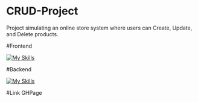 # CRUD-Project

Project simulating an online store system where users can Create, Update, and Delete products.

#Frontend

[![My Skills](https://skillicons.dev/icons?i=html,css,js,react,sass,vite)](https://skillicons.dev)

#Backend

[![My Skills](https://skillicons.dev/icons?i=mysql,nodejs)](https://skillicons.dev)

#Link GHPage
